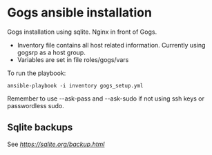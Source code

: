 # Gogs ansible installation

Gogs installation using sqlite. Nginx in front of Gogs. 

- Inventory file contains all host related information. Currently using gogsrp as a host group. 
- Variables are set in file roles/gogs/vars 

To run the playbook:

```
ansible-playbook -i inventory gogs_setup.yml
```

Remember to use --ask-pass and --ask-sudo if not using ssh keys or passwordless sudo. 


## Sqlite backups

See *https://sqlite.org/backup.html*
